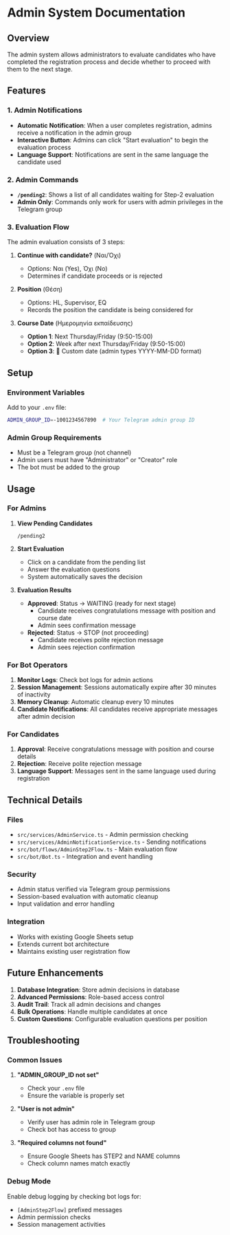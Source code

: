 # Admin System Documentation

## Overview
The admin system allows administrators to evaluate candidates who have completed the registration process and decide whether to proceed with them to the next stage.

## Features

### 1. Admin Notifications
- **Automatic Notification**: When a user completes registration, admins receive a notification in the admin group
- **Interactive Button**: Admins can click "Start evaluation" to begin the evaluation process
- **Language Support**: Notifications are sent in the same language the candidate used

### 2. Admin Commands
- **`/pending2`**: Shows a list of all candidates waiting for Step-2 evaluation
- **Admin Only**: Commands only work for users with admin privileges in the Telegram group

### 3. Evaluation Flow
The admin evaluation consists of 3 steps:

1. **Continue with candidate?** (Ναι/Όχι)
   - Options: Ναι (Yes), Όχι (No)
   - Determines if candidate proceeds or is rejected

2. **Position** (Θέση)
   - Options: HL, Supervisor, EQ
   - Records the position the candidate is being considered for

3. **Course Date** (Ημερομηνία εκπαίδευσης)
   - **Option 1**: Next Thursday/Friday (9:50-15:00)
   - **Option 2**: Week after next Thursday/Friday (9:50-15:00)  
   - **Option 3**: 📅 Custom date (admin types YYYY-MM-DD format)

## Setup

### Environment Variables
Add to your `.env` file:
```bash
ADMIN_GROUP_ID=-1001234567890  # Your Telegram admin group ID
```

### Admin Group Requirements
- Must be a Telegram group (not channel)
- Admin users must have "Administrator" or "Creator" role
- The bot must be added to the group

## Usage

### For Admins

1. **View Pending Candidates**
   ```
   /pending2
   ```

2. **Start Evaluation**
   - Click on a candidate from the pending list
   - Answer the evaluation questions
   - System automatically saves the decision

3. **Evaluation Results**
   - **Approved**: Status → WAITING (ready for next stage)
     - Candidate receives congratulations message with position and course date
     - Admin sees confirmation message
   - **Rejected**: Status → STOP (not proceeding)
     - Candidate receives polite rejection message
     - Admin sees rejection confirmation

### For Bot Operators

1. **Monitor Logs**: Check bot logs for admin actions
2. **Session Management**: Sessions automatically expire after 30 minutes of inactivity
3. **Memory Cleanup**: Automatic cleanup every 10 minutes
4. **Candidate Notifications**: All candidates receive appropriate messages after admin decision

### For Candidates

1. **Approval**: Receive congratulations message with position and course details
2. **Rejection**: Receive polite rejection message
3. **Language Support**: Messages sent in the same language used during registration

## Technical Details

### Files
- `src/services/AdminService.ts` - Admin permission checking
- `src/services/AdminNotificationService.ts` - Sending notifications
- `src/bot/flows/AdminStep2Flow.ts` - Main evaluation flow
- `src/bot/Bot.ts` - Integration and event handling

### Security
- Admin status verified via Telegram group permissions
- Session-based evaluation with automatic cleanup
- Input validation and error handling

### Integration
- Works with existing Google Sheets setup
- Extends current bot architecture
- Maintains existing user registration flow

## Future Enhancements

1. **Database Integration**: Store admin decisions in database
2. **Advanced Permissions**: Role-based access control
3. **Audit Trail**: Track all admin decisions and changes
4. **Bulk Operations**: Handle multiple candidates at once
5. **Custom Questions**: Configurable evaluation questions per position

## Troubleshooting

### Common Issues

1. **"ADMIN_GROUP_ID not set"**
   - Check your `.env` file
   - Ensure the variable is properly set

2. **"User is not admin"**
   - Verify user has admin role in Telegram group
   - Check bot has access to group

3. **"Required columns not found"**
   - Ensure Google Sheets has STEP2 and NAME columns
   - Check column names match exactly

### Debug Mode
Enable debug logging by checking bot logs for:
- `[AdminStep2Flow]` prefixed messages
- Admin permission checks
- Session management activities
